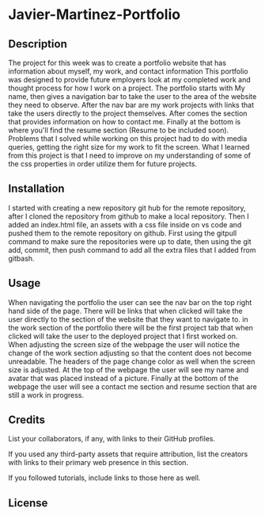 # Javier-Martinez-Portfolio

## Description

The project for this week was to create a portfolio website that has information about myself, my work, and contact information This portfolio was designed to provide future employers look at my completed work and thought process for how I work on a project. The portfolio starts with My name, then gives a navigation bar to take the user to the area of the website they need to observe. After the nav bar are my work projects with links that take the users directly to the project themselves. After comes the section that provides information on how to contact me. Finally at the bottom is where you'll find the resume section (Resume to be included soon). Problems that I solved while working on this project had to do with media queries, getting the right size for my work to fit the screen. What I learned from this project is that I need to improve on my understanding of some of the css properties in order utilize them for future projects.   

## Installation

I started with creating a new repository git hub for the remote repository, after I cloned the repository from github to make a local repository. Then I added an index.html file, an assets with a css file inside on vs code and pushed them to the remote repository on github. First using the gitpull command to make sure the repositories were up to date, then using the git add, commit, then push command to add all the extra files that I added from gitbash.  

## Usage

When navigating the portfolio the user can see the nav bar on the top right hand side of the page. There will be links that when clicked will take the user directly to the section of the website that they want to navigate to. in the work section of the portfolio there will be the first project tab that when clicked will take the user to the deployed project that I first worked on. When adjusting the screen size of the webpage the user will notice the change of the work section adjusting so that the content does not become unreadable. The headers of the page change color as well when the screen size is adjusted. At the top of the webpage the user will see my name and avatar that was placed instead of a picture. Finally at the bottom of the webpage the user will see a contact me section and resume section that are still a work in progress.  

## Credits

List your collaborators, if any, with links to their GitHub profiles.

If you used any third-party assets that require attribution, list the creators with links to their primary web presence in this section.

If you followed tutorials, include links to those here as well.

## License



